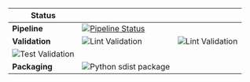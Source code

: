 

| Status     |     |     |
| ---------- | --- | --- |
| **Pipeline** | [![Pipeline Status](http://screwdriver.hubbard.ninja:9000/pipelines/2/badge)](http://45.79.65.140:9000/pipelines/2/events) |
| **Validation** | ![Lint Validation](http://screwdriver.hubbard.ninja:9000/pipelines/2/validate_codestyle/badge) | ![Lint Validation](http://screwdriver.hubbard.ninja:9000/pipelines/2/validate_lint/badge) 
| ![Test Validation](http://screwdriver.hubbard.ninja:9000/pipelines/2/validate_test/badge) |  |  |
| **Packaging** | ![Python sdist package](http://screwdriver.hubbard.ninja:9000/pipelines/2/package_python_sdist/badge)  |  |
